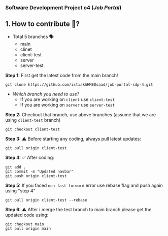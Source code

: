 ### Software Development Project o4 (_Job Portal_)

## 1. How to contribute :heart_decoration:?

- Total 5 branches :speaking_head:
  - main
  - clinet
  - client-test
  - server
  - server-test

__Step 1:__ First get the latest code from the main branch!
```
git clone https://github.com/istiakAHMEDsaad/job-portal-sdp-4.git
```
- _Which branch you need to use?_
  - If you are working on `client` use `client-test`
  - If you are working on `server` use `server-test`

__Step 2:__ Checkout that branch, use above branches (assume that we are using `client-test` branch)
```
git checkout client-test
```
__Step 3:__ :warning: Before starting any coding, always pull latest updates:
```
git pull origin client-test
```
__Step 4:__ :white_check_mark: After coding:
```
git add .
git commit -m "Updated navbar"
git push origin client-test
```
__Step 5:__ If you faced `non-fast-forward` error use rebase flag and push again using "step 4"
```
git pull origin client-test --rebase
```

__Step 6:__ :warning: After i merge the test branch to main branch please get the updated code using:
```
git checkout main
git pull origin main
```